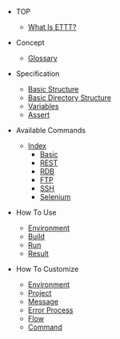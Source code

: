 
* TOP

  * [What Is ETTT?](README.md)

* Concept

  * [Glossary](pages/concept/glossary.md)

* Specification

  * [Basic Structure](pages/specification/basic_structure.md)
  * [Basic Directory Structure](pages/specification/basic_directory_structure.md)
  * [Variables](pages/specification/variables.md)
  * [Assert](pages/specification/assert.md)
  
* Available Commands
  * [Index](pages/specification/command/index.md)
    * [Basic](pages/specification/command/basic.md)
    * [REST](pages/specification/command/rest.md)
    * [RDB](pages/specification/command/rdb.md)
    * [FTP](pages/specification/command/ftp.md)
    * [SSH](pages/specification/command/ssh.md)
    * [Selenium](pages/specification/command/selenium.md)
  
* How To Use
  * [Environment](pages/use/environment.md)
  * [Build](pages/use/build.md)
  * [Run](pages/use/run.md)
  * [Result](pages/use/result.md)

* How To Customize

  * [Environment](pages/customize/environment.md)
  * [Project](pages/customize/project.md)
  * [Message](pages/customize/message.md)
  * [Error Process](pages/customize/errorprocess.md)
  * [Flow](pages/customize/flow.md)
  * [Command](pages/customize/command.md)

